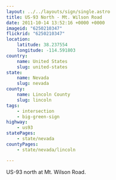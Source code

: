 ```yaml
---
layout: ../../layouts/sign/single.astro
title: US-93 North - Mt. Wilson Road
date: 2011-10-14 13:52:16 +0000 +0000
imageid: "6250210347"
flickrid: "6250210347"
location:
    latitude: 38.237554
    longitude: -114.591803
country:
    name: United States
    slug: united-states
state:
    name: Nevada
    slug: nevada
county:
    name: Lincoln County
    slug: lincoln
tags:
    - intersection
    - big-green-sign
highway:
    - us93
statePages:
    - state/nevada
countyPages:
    - state/nevada/lincoln

---
```

US-93 north at Mt. Wilson Road.